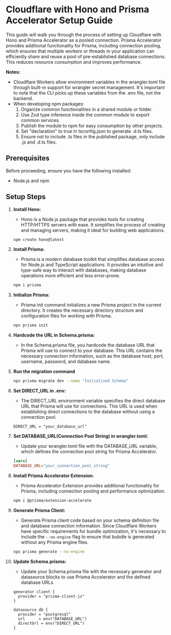 # Cloudflare with Hono and Prisma Accelerator Setup Guide

This guide will walk you through the process of setting up Cloudflare with Hono and Prisma Accelerator as a pooled connection. Prisma Accelerator provides additional functionality for Prisma, including connection pooling, which ensures that multiple workers or threads in your application can efficiently share and reuse a pool of pre-established database connections. This reduces resource consumption and improves performance.

**Notes:**
- Cloudflare Workers allow environment variables in the wrangler.toml file through built-in support for wrangler secret management. It's important to note that the CLI picks up these variables from the .env file, not the backend.
- When developing npm packages:
  1. Organize common functionalities in a shared module or folder.
  2. Use Zod type inference inside the common module to export common services.
  3. Publish the module to npm for easy consumption by other projects.
  4. Set "declaration" to true in tsconfig.json to generate .d.ts files.
  5. Ensure not to include .ts files in the published package, only include .js and .d.ts files.

## Prerequisites


Before proceeding, ensure you have the following installed:

- Node.js and npm

## Setup Steps

1. **Install Hono:**
    - Hono is a Node.js package that provides tools for creating HTTP/HTTPS servers with ease. It simplifies the process of creating and managing servers, making it ideal for building web applications.
    ```bash
    npm create hono@latest
    ```

2. **Install Prisma:**
    - Prisma is a modern database toolkit that simplifies database access for Node.js and TypeScript applications. It provides an intuitive and type-safe way to interact with databases, making database operations more efficient and less error-prone.
    ```bash
    npm i prisma
    ```

3. **Initialize Prisma:**
    - Prisma init command initializes a new Prisma project in the current directory. It creates the necessary directory structure and configuration files for working with Prisma.
    ```bash
    npx prisma init
    ```

4. **Hardcode the URL in Schema.prisma:**
    - In the Schema.prisma file, you hardcode the database URL that Prisma will use to connect to your database. This URL contains the necessary connection information, such as the database host, port, username, password, and database name.
  
6. **Run the migration command**
     ```bash
    npx prisma migrate dev --name "Initialised Schema"
    ```

7. **Set DIRECT_URL in .env:**
    - The DIRECT_URL environment variable specifies the direct database URL that Prisma will use for connections. This URL is used when establishing direct connections to the database without using a connection pool.
    ```plaintext
    DIRECT_URL = "your_database_url"
    ```

8. **Set DATABASE_URL(Connection Pool String) in wrangler.toml:**
    - Update your wrangler.toml file with the DATABASE_URL variable, which defines the connection pool string for Prisma Accelerator.
    ```toml
    [vars]
    DATABASE_URL="your_connection_pool_string"
    ```

9. **Install Prisma Accelerator Extension:**
    - Prisma Accelerator Extension provides additional functionality for Prisma, including connection pooling and performance optimization.
    ```bash
    npm i @prisma/extension-accelerate
    ```

10. **Generate Prisma Client:**
    - Generate Prisma client code based on your schema definition file and database connection information. Since Cloudflare Workers have specific requirements for bundle optimization, it's necessary to include the `--no-engine` flag to ensure that bubdle is generated without any Prisma engine files.
    ```bash
    npx prisma generate --no-engine
    ```


11. **Update Schema.prisma:**
    - Update your Schema.prisma file with the necessary generator and datasource blocks to use Prisma Accelerator and the defined database URLs.
    ```prisma
    generator client {
      provider = "prisma-client-js"
    }

    datasource db {
      provider = "postgresql"
      url      = env("DATABASE_URL")
      directUrl = env("DIRECT_URL")
    }
    ```


